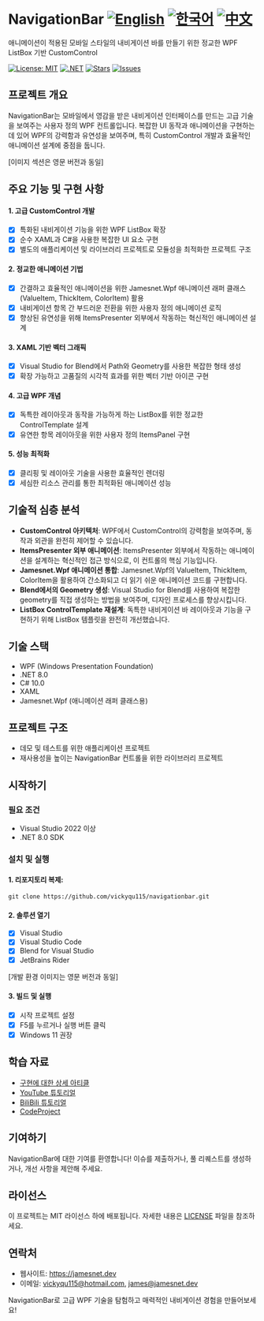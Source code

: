 # NavigationBar [![English](https://img.shields.io/badge/Language-English-blue.svg)](README.md) [![한국어](https://img.shields.io/badge/Language-한국어-red.svg)](README.ko.md) [![中文](https://img.shields.io/badge/Language-中文-red.svg)](README.zh-CN.md)

애니메이션이 적용된 모바일 스타일의 내비게이션 바를 만들기 위한 정교한 WPF ListBox 기반 CustomControl

[![License: MIT](https://img.shields.io/badge/License-MIT-yellow.svg)](https://opensource.org/licenses/MIT)
[![.NET](https://img.shields.io/badge/.NET-8.0-blue.svg)](https://dotnet.microsoft.com/download)
[![Stars](https://img.shields.io/github/stars/vickyqu115/navigationbar.svg)](https://github.com/vickyqu115/navigationbar/stargazers)
[![Issues](https://img.shields.io/github/issues/vickyqu115/navigationbar.svg)](https://github.com/vickyqu115/navigationbar/issues)

## 프로젝트 개요

NavigationBar는 모바일에서 영감을 받은 내비게이션 인터페이스를 만드는 고급 기술을 보여주는 사용자 정의 WPF 컨트롤입니다. 복잡한 UI 동작과 애니메이션을 구현하는 데 있어 WPF의 강력함과 유연성을 보여주며, 특히 CustomControl 개발과 효율적인 애니메이션 설계에 중점을 둡니다.

[이미지 섹션은 영문 버전과 동일]

## 주요 기능 및 구현 사항
#### 1. 고급 CustomControl 개발
- [x] 특화된 내비게이션 기능을 위한 WPF ListBox 확장
- [x] 순수 XAML과 C#을 사용한 복잡한 UI 요소 구현
- [x] 별도의 애플리케이션 및 라이브러리 프로젝트로 모듈성을 최적화한 프로젝트 구조

#### 2. 정교한 애니메이션 기법
- [x] 간결하고 효율적인 애니메이션을 위한 Jamesnet.Wpf 애니메이션 래퍼 클래스(ValueItem, ThickItem, ColorItem) 활용
- [x] 내비게이션 항목 간 부드러운 전환을 위한 사용자 정의 애니메이션 로직
- [x] 향상된 유연성을 위해 ItemsPresenter 외부에서 작동하는 혁신적인 애니메이션 설계

#### 3. XAML 기반 벡터 그래픽
- [x] Visual Studio for Blend에서 Path와 Geometry를 사용한 복잡한 형태 생성
- [x] 확장 가능하고 고품질의 시각적 효과를 위한 벡터 기반 아이콘 구현

#### 4. 고급 WPF 개념
- [x] 독특한 레이아웃과 동작을 가능하게 하는 ListBox를 위한 정교한 ControlTemplate 설계
- [x] 유연한 항목 레이아웃을 위한 사용자 정의 ItemsPanel 구현

#### 5. 성능 최적화
- [x] 클리핑 및 레이아웃 기술을 사용한 효율적인 렌더링
- [x] 세심한 리소스 관리를 통한 최적화된 애니메이션 성능

## 기술적 심층 분석
- **CustomControl 아키텍처**: WPF에서 CustomControl의 강력함을 보여주며, 동작과 외관을 완전히 제어할 수 있습니다.
- **ItemsPresenter 외부 애니메이션**: ItemsPresenter 외부에서 작동하는 애니메이션을 설계하는 혁신적인 접근 방식으로, 이 컨트롤의 핵심 기능입니다.
- **Jamesnet.Wpf 애니메이션 통합**: Jamesnet.Wpf의 ValueItem, ThickItem, ColorItem을 활용하여 간소화되고 더 읽기 쉬운 애니메이션 코드를 구현합니다.
- **Blend에서의 Geometry 생성**: Visual Studio for Blend를 사용하여 복잡한 geometry를 직접 생성하는 방법을 보여주며, 디자인 프로세스를 향상시킵니다.
- **ListBox ControlTemplate 재설계**: 독특한 내비게이션 바 레이아웃과 기능을 구현하기 위해 ListBox 템플릿을 완전히 개선했습니다.

## 기술 스택
- WPF (Windows Presentation Foundation)
- .NET 8.0
- C# 10.0
- XAML
- Jamesnet.Wpf (애니메이션 래퍼 클래스용)

## 프로젝트 구조
- 데모 및 테스트를 위한 애플리케이션 프로젝트
- 재사용성을 높이는 NavigationBar 컨트롤을 위한 라이브러리 프로젝트

## 시작하기
### 필요 조건
- Visual Studio 2022 이상
- .NET 8.0 SDK

### 설치 및 실행
#### 1. 리포지토리 복제:
```
git clone https://github.com/vickyqu115/navigationbar.git
```

#### 2. 솔루션 열기
- [x] Visual Studio
- [x] Visual Studio Code
- [x] Blend for Visual Studio
- [x] JetBrains Rider

[개발 환경 이미지는 영문 버전과 동일]

#### 3. 빌드 및 실행
- [x] 시작 프로젝트 설정
- [x] F5를 누르거나 실행 버튼 클릭
- [x] Windows 11 권장

## 학습 자료
- [구현에 대한 상세 아티클](https://jamesnet.dev/article/edit/110)
- [YouTube 튜토리얼](https://bit.ly/3TVeRhF)
- [BiliBili 튜토리얼](https://bit.ly/3UvaOsl)
- [CodeProject](https://www.codeproject.com/Articles/5375482/Customizing-ListBox-for-a-Smooth-Animated-Navigati)

## 기여하기
NavigationBar에 대한 기여를 환영합니다! 이슈를 제출하거나, 풀 리퀘스트를 생성하거나, 개선 사항을 제안해 주세요.

## 라이선스
이 프로젝트는 MIT 라이선스 하에 배포됩니다. 자세한 내용은 [LICENSE](LICENSE) 파일을 참조하세요.

## 연락처
- 웹사이트: https://jamesnet.dev
- 이메일: vickyqu115@hotmail.com, james@jamesnet.dev

NavigationBar로 고급 WPF 기술을 탐험하고 매력적인 내비게이션 경험을 만들어보세요!

